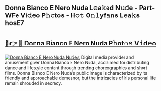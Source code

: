 ## Donna Bianco E Nero Nuda L𝚎a𝚔ed N𝚞𝚍e - Part-WFe Vi𝚍𝚎o P𝚑𝚘tos - H𝚘𝚝 O𝚗𝚕yf𝚊ns L𝚎a𝚔s hosE7

# <h2><a href="http://kf5k2z.oniu.top/?m=Donna+Bianco+E+Nero+Nuda">🔗👉 🔴 Donna Bianco E Nero Nuda P𝚑ot𝚘𝚜 V𝚒d𝚎o</a></h2>

[![Donna Bianco E Nero Nuda Nu𝚍e𝚜](https://i.imgur.com/0qMVB7G.gif)](http://kf5k2z.oniu.top/?m=Donna+Bianco+E+Nero+Nuda)
Digital media provider and amusement giver Donna Bianco E Nero Nuda, acclaimed for distributing dance and lifestyle content through trending choreographies and short films. Donna Bianco E Nero Nuda's public image is characterized by its friendly and approachable demeanor, but the intricacies of his personal life remain shrouded in secrecy.  
